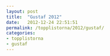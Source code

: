 ```yaml
---
layout: post
title:  "Gustaf 2012"
date:   2012-12-24 22:51:51
permalink: /topplistorna/2012/gustaf/
categories:
- topplistorna
- gustaf
---
```

